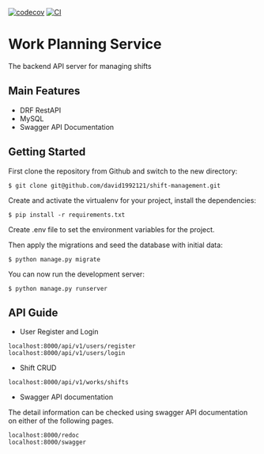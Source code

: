 [![codecov](https://codecov.io/gh/david1992121/shift-management/branch/main/graph/badge.svg?token=6M23FDPOMY)](https://codecov.io/gh/david1992121/shift-management)
[![CI](https://github.com/david1992121/shift-management/actions/workflows/ci.yml/badge.svg)](https://github.com/david1992121/shift-management/actions/workflows/ci.yml)

# Work Planning Service

The backend API server for managing shifts

## Main Features

- DRF RestAPI
- MySQL
- Swagger API Documentation

## Getting Started

First clone the repository from Github and switch to the new directory:

    $ git clone git@github.com/david1992121/shift-management.git

Create and activate the virtualenv for your project, install the dependencies:

    $ pip install -r requirements.txt

Create .env file to set the environment variables for the project.

Then apply the migrations and seed the database with initial data:

    $ python manage.py migrate

You can now run the development server:

    $ python manage.py runserver

## API Guide

- User Register and Login

```
localhost:8000/api/v1/users/register
localhost:8000/api/v1/users/login
```

- Shift CRUD

```
localhost:8000/api/v1/works/shifts
```

- Swagger API documentation

The detail information can be checked using swagger API documentation on either of the following pages.

```
localhost:8000/redoc
localhost:8000/swagger
```
